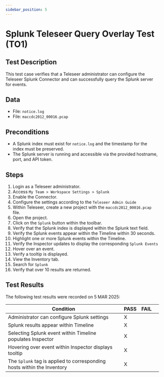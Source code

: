 ```yaml
---
sidebar_position: 5
---
```

# Splunk Teleseer Query Overlay Test (TO1)

## Test Description

This test case verifies that a Teleseer administrator can configure the Teleseer Splunk Connector and can successfully query the Splunk server for events.

## Data

* File: `notice.log`
* File: `maccdc2012_00016.pcap`

## Preconditions

* A Splunk index must exist for `notice.log` and the timestamp for the index must be preserved.
* The Splunk server is running and accessible via the provided hostname, port, and API token.

## Steps

1. Login as a Teleseer administrator.
2. Access `My Team > Workspace Settings > Splunk`
3. Enable the Connector.
4. Configure the settings according to the `Teleseer Admin Guide`
5. Within Teleseer, create a new project with the `maccdc2012_00016.pcap` file.
6. Open the project.
7. Click on the `Splunk` button within the toolbar.
8. Verify that the Splunk index is displayed within the Splunk text field.
9. Verify the Splunk events appear within the Timeline within 30 seconds.
10. Highlight one or more Splunk events within the Timeline.
11. Verify the Inspector updates to display the corresponding `Splunk Events`
12. Hover over an event.
13. Verify a tooltip is displayed.
14. View the Inventory tab.
15. Search for `Splunk`
16. Verify that over 10 results are returned.

## Test Results

The following test results were recorded on 5 MAR 2025:

| Condition                                                               | PASS | FAIL |     |
| ----------------------------------------------------------------------- | ---- | ---- | --- |
| Administrator can configure Splunk settings                             | X    |      |     |
| Splunk results appear within Timeline                                   | X    |      |     |
| Selecting Splunk event within Timeline populates Inspector              | X    |      |     |
| Hovering over event within Inspector displays tooltip                   | X    |      |     |
| The `Splunk` tag is applied to corresponding hosts within the Inventory | X    |      |     |
